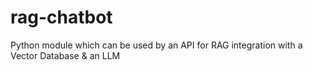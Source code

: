 # rag-chatbot
Python module which can be used by an API for RAG integration with a Vector Database &amp; an LLM
